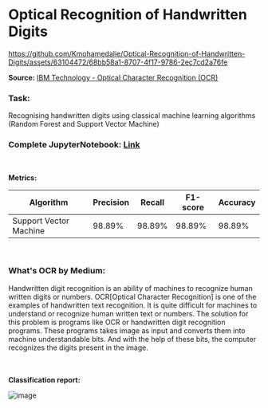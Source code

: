 

  
# Optical Recognition of Handwritten Digits 

  
<!-- ![image](https://github.com/Kmohamedalie/Optical-Recognition-of-Handwritten-Digits/assets/63104472/da92e694-35df-4dd1-af7d-10f11868a9df) -->


https://github.com/Kmohamedalie/Optical-Recognition-of-Handwritten-Digits/assets/63104472/68bb58a1-8707-4f17-9786-2ec7cd2a76fe

**Source:** [IBM Technology - Optical Character Recognition (OCR)](https://www.youtube.com/watch?v=or8AcS6y1xg)





<h3><b>Task:</b></h3> Recognising handwritten digits using classical machine learning algorithms (Random Forest and Support Vector Machine)

### **Complete JupyterNotebook:** [Link](https://github.com/Kmohamedalie/Optical-Recognition-of-Handwritten-Digits/tree/master/Notebook)

<br>


**Metrics:**

| Algorithm | Precision | Recall  | F1-score | Accuracy |
|-----------|-----------|---------|----------|----------|
|Support Vector Machine   | 98.89%    |  98.89% | 98.89%   | 98.89%   |



<br>





<h3>What's OCR by Medium:</h3>
Handwritten digit recognition is an ability of machines to recognize human written digits or numbers. OCR[Optical Character Recognition] is one of the examples of handwritten text recognition. It is quite difficult for machines to understand or recognize human written text or numbers. The solution for this problem is programs like OCR or handwritten digit recognition programs. These programs takes image as input and converts them into machine understandable bits. And with the help of these bits, the computer recognizes the digits present in the image.


<br>
<br>
<br>

**Classification report:**


![image](https://github.com/Kmohamedalie/Optical-Recognition-of-Handwritten-Digits/assets/63104472/c2dd158b-4044-4526-967e-f68d8de1cf22)



<div align="center">
</div>







